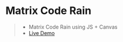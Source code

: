 # Matrix Code Rain

>- Matrix Code Rain using JS + Canvas
>- [Live Demo](https://falovic.github.io/matrix-code-rain)
